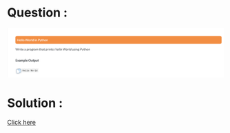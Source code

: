 # Question :
![hello python](https://github.com/prabhu30/coding/blob/main/Edyst/Python%20-%20Intro%20to%20Advanced/01_Introduction/01_hello%20python/image.png)

# Solution :
[Click here](https://github.com/prabhu30/coding/tree/main/Edyst/Python%20-%20Intro%20to%20Advanced/01_Introduction/01_hello%20python/solution.py)
